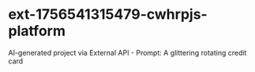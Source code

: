 # ext-1756541315479-cwhrpjs-platform
AI-generated project via External API - Prompt: A glittering rotating credit card
